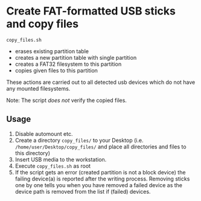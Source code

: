 # Create FAT-formatted USB sticks and copy files

`copy_files.sh`
 * erases existing partition table
 * creates a new partition table with single partition
 * creates a FAT32 filesystem to this partition
 * copies given files to this partition

These actions are carried out to all detected usb devices which do not have
any mounted filesystems.

Note: The script *does not* verify the copied files.

## Usage

 1. Disable automount etc.
 2. Create a directory `copy_files/` to your Desktop (i.e. `/home/user/Desktop/copy_files/` and place all
    directories and files to this directory)
 3. Insert USB media to the workstation.
 4. Execute `copy_files.sh` as root
 5. If the script gets an error (created partition is not a block device) the failing device(a) is reported
    after the writing process. Removing sticks one by one tells you when you have removed a failed device
    as the device path is removed from the list if (failed) devices.
 
